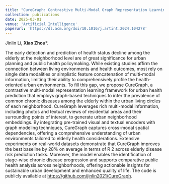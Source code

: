 ```yaml
---
title: "CureGraph: Contrastive Multi-Modal Graph Representation Learning for Urban Living Circle Health Profiling and Prediction"
collection: publications
date: 2025-03-01
venue: 'Artificial Intelligence'
paperurl: 'https://dl.acm.org/doi/10.1016/j.artint.2024.104278'
---
```


Jinlin Li, **Xiao Zhou**\*.

The early detection and prediction of health status decline among the elderly at the neighborhood level are of great significance for urban planning and public health policymaking. While existing studies affirm the connection between living environments and health outcomes, most rely on single data modalities or simplistic feature concatenation of multi-modal information, limiting their ability to comprehensively profile the health-oriented urban environments. To fill this gap, we propose CureGraph, a contrastive multi-modal representation learning framework for urban health prediction that employs graph-based techniques to infer the prevalence of common chronic diseases among the elderly within the urban living circles of each neighborhood. CureGraph leverages rich multi-modal information, including photos and textual reviews of residential areas and their surrounding points of interest, to generate urban neighborhood embeddings. By integrating pre-trained visual and textual encoders with graph modeling techniques, CureGraph captures cross-modal spatial dependencies, offering a comprehensive understanding of urban environments tailored to elderly health considerations. Extensive experiments on real-world datasets demonstrate that CureGraph improves the best baseline by 28% on average in terms of R 2 across elderly disease risk prediction tasks. Moreover, the model enables the identification of stage-wise chronic disease progression and supports comparative public health analysis across neighborhoods, offering actionable insights for sustainable urban development and enhanced quality of life. The code is publicly available at https://github.com/jinlin2021/CureGraph.
